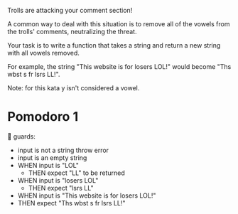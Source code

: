 Trolls are attacking your comment section!

A common way to deal with this situation is to remove all of the vowels from the trolls' comments, neutralizing the threat.

Your task is to write a function that takes a string and return a new string with all vowels removed.

For example, the string "This website is for losers LOL!" would become "Ths wbst s fr lsrs LL!".

Note: for this kata y isn't considered a vowel.

# Pomodoro 1
🚧 guards:
  - input is not a string throw error
  - input is an empty string
- WHEN input is "LOL"
  - THEN expect "LL" to be returned
- WHEN input is "losers LOL"
  - THEN expect "lsrs LL"
- WHEN input is "This website is for losers LOL!"
 - THEN expect "Ths wbst s fr lsrs LL!"
